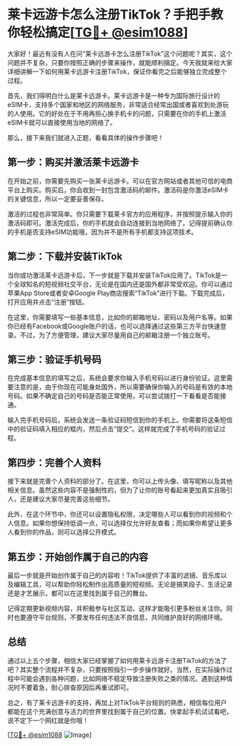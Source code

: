 # 莱卡远游卡怎么注册TikTok？手把手教你轻松搞定[[TG💪+ @esim1088](https://t.me/s/esim1088)]

大家好！最近有没有人在问“莱卡远游卡怎么注册TikTok”这个问题呢？其实，这个问题并不复杂，只要你按照正确的步骤来操作，就能顺利搞定。今天我就来给大家详细讲解一下如何用莱卡远游卡注册TikTok，保证你看完之后能够独立完成整个过程。

首先，我们得明白什么是莱卡远游卡。莱卡远游卡是一种专为国际旅行设计的eSIM卡，支持多个国家和地区的网络服务，非常适合经常出国或者喜欢到处游玩的人使用。它的好处在于不用再担心换手机卡的问题，只需要在你的手机上激活eSIM卡就可以直接使用当地的网络了。

那么，接下来我们就进入正题，看看具体的操作步骤吧！

## 第一步：购买并激活莱卡远游卡

在开始之前，你需要先购买一张莱卡远游卡。可以在官方网站或者其他可信的电商平台上购买。购买后，你会收到一封包含激活码的邮件。激活码是你激活eSIM卡的关键信息，所以一定要妥善保存。

激活的过程也非常简单。你只需要下载莱卡官方的应用程序，并按照提示输入你的激活码即可。激活完成后，你的手机就会自动连接到当地网络了。记得提前确认你的手机是否支持eSIM功能哦，因为并不是所有手机都支持这项技术。

## 第二步：下载并安装TikTok

当你成功激活莱卡远游卡后，下一步就是下载并安装TikTok应用了。TikTok是一个全球知名的短视频社交平台，无论是在国内还是国外都非常受欢迎。你可以通过苹果App Store或者安卓Google Play商店搜索“TikTok”进行下载。下载完成后，打开应用并点击“注册”按钮。

在这里，你需要填写一些基本信息，比如你的邮箱地址、密码以及用户名等。如果你已经有Facebook或Google账户的话，也可以选择通过这些第三方平台快速登录。不过，为了方便管理，建议大家尽量用自己的邮箱注册一个独立账号。

## 第三步：验证手机号码

在完成基本信息的填写之后，系统会要求你输入手机号码以进行身份验证。这里需要注意的是，由于你现在可能身处国外，所以需要确保你输入的号码是有效的本地号码。如果不确定自己的号码是否能正常使用，可以尝试拨打一下看看是否能接通。

输入完手机号码后，系统会发送一条验证码短信到你的手机上。你需要将这条短信中的验证码填入相应的框内，然后点击“提交”。这样就完成了手机号码的验证过程。

## 第四步：完善个人资料

接下来就是完善个人资料的部分了。在这里，你可以上传头像、填写昵称以及其他相关信息。虽然这些内容不是强制性的，但为了让你的账号看起来更加真实且吸引人，还是建议大家尽量完善这些细节。

此外，在这个环节中，你还可以设置隐私权限，决定哪些人可以看到你的视频和个人信息。如果你想保持低调一点，可以选择仅允许好友查看；而如果你希望让更多人看到你的作品，则可以选择公开模式。

## 第五步：开始创作属于自己的内容

最后一步就是开始创作属于自己的内容啦！TikTok提供了丰富的滤镜、音乐库以及编辑工具，可以帮助你轻松制作出高质量的短视频。无论是搞笑段子、生活记录还是才艺展示，都可以在这里找到属于自己的舞台。

记得定期更新视频内容，并积极参与社区互动，这样才能吸引更多粉丝关注你。同时也要遵守平台规则，不要发布任何违法不良信息，共同维护良好的网络环境。

## 总结

通过以上五个步骤，相信大家已经掌握了如何用莱卡远游卡注册TikTok的方法了吧？其实整个流程并不复杂，只要按照指引一步步操作就好。当然，在实际操作过程中可能会遇到各种问题，比如网络不稳定导致注册失败之类的情况。遇到这种情况时不要着急，耐心排查原因后再重试即可。

总之，有了莱卡远游卡的支持，再加上对TikTok平台规则的熟悉，相信每位用户都能在这个充满创意与活力的世界里找到属于自己的位置。快拿起手机试试看吧，说不定下一个网红就是你哦！

[[TG💪+ @esim1088](https://t.me/s/esim1088) ![Image](https://i.postimg.cc/4NQfJmqS/Snipaste-2025-05-13-00-14-12.png)]